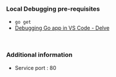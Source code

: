 ### Local Debugging pre-requisites
* ```go get```
* [Debugging Go app in VS Code - Delve](https://github.com/Microsoft/vscode-go/wiki/Debugging-Go-code-using-VS-Code)

<br/>

### Additional information
* Service port : 80